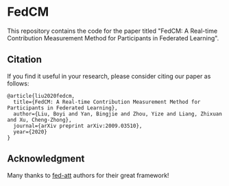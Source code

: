 # FedCM
This repository contains the code for the paper titled "FedCM: A Real-time Contribution Measurement Method for Participants in Federated Learning".
 
## Citation

If you find it useful in your research, please consider citing our paper as follows:
```
@article{liu2020fedcm,
  title={FedCM: A Real-time Contribution Measurement Method for Participants in Federated Learning},
  author={Liu, Boyi and Yan, Bingjie and Zhou, Yize and Liang, Zhixuan and Xu, Cheng-Zhong},
  journal={arXiv preprint arXiv:2009.03510},
  year={2020}
}
```

## Acknowledgment
Many thanks to [fed-att](https://github.com/shaoxiongji/fed-att) authors for their great framework!
